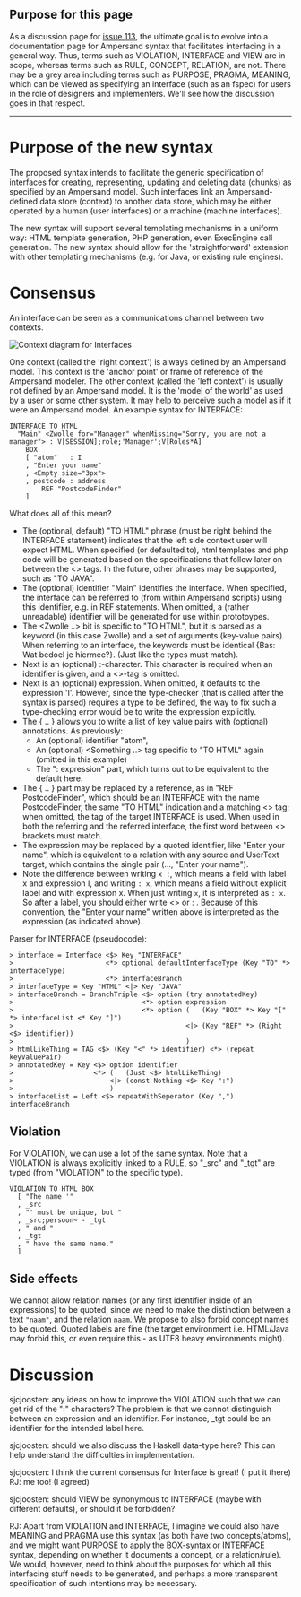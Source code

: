Purpose for this page
---------------------

As a discussion page for [issue 113](https://github.com/AmpersandTarski/ampersand/issues/133), the ultimate goal is to evolve into a documentation page for Ampersand syntax that facilitates interfacing in a general way.
Thus, terms such as VIOLATION, INTERFACE and VIEW are in scope, whereas terms such as RULE, CONCEPT, RELATION, are not. There may be a grey area including terms such as PURPOSE, PRAGMA, MEANING, which can be viewed as specifying an interface (such as an fspec) for users in the role of designers and implementers. We'll see how the discussion goes in that respect.

----------

Purpose of the new syntax
=========================
The proposed syntax intends to facilitate the generic specification of interfaces for creating, representing, updating and deleting data (chunks) as specified by an Ampersand model. Such interfaces link an Ampersand-defined data store (context) to another data store, which may be either operated by a human (user interfaces) or a machine (machine interfaces).

The new syntax will support several templating mechanisms in a uniform way: HTML template generation, PHP generation, even ExecEngine call generation. The new syntax should allow for the 'straightforward' extension with other templating mechanisms (e.g. for Java, or existing rule engines).

Consensus
=========
An interface can be seen as a communications channel between two contexts.

![Context diagram for Interfaces](https://github.com/AmpersandTarski/wikiMaterials/blob/master/RieksJ/images/Context%20diagram%20for%20Interfaces.png)

One context (called the 'right context') is always defined by an Ampersand model. This context is the 'anchor point' or frame of reference of the Ampersand modeler. The other context (called the 'left context') is usually not defined by an Ampersand model. It is the 'model of the world' as used by a user or some other system. It may help to perceive such a model as if it were an Ampersand model.
An example syntax for INTERFACE:

    INTERFACE TO HTML
      "Main" <Zwolle for="Manager" whenMissing="Sorry, you are not a manager"> : V[SESSION];role;'Manager';V[Roles*A]
        BOX
        [ "atom"   : I
        , "Enter your name"
        , <Empty size="3px">
        , postcode : address
            REF "PostcodeFinder"
        ]

What does all of this mean?

- The (optional, default) "TO HTML" phrase (must be right behind the INTERFACE statement) indicates that the left side context user will expect HTML. When specified (or defaulted to), html templates and php code will be generated based on the specifications that follow later on between the <> tags. In the future, other phrases may be supported, such as "TO JAVA".
- The (optional) identifier "Main" identifies the interface. When specified, the interface can be referred to (from within Ampersand scripts) using this identifier, e.g. in REF statements. When omitted, a (rather unreadable) identifier will be generated for use within prototoypes.
- The <Zwolle ..> bit is specific to "TO HTML", but it is parsed as a keyword (in this case Zwolle) and a set of arguments (key-value pairs). When referring to an interface, the keywords must be identical {Bas: Wat bedoel je hiermee?}. (Just like the types must match). 
- Next is an (optional) :-character. This character is required when an identifier is given, and a <>-tag is omitted.
- Next is an (optional) expression. When omitted, it defaults to the expression 'I'. However, since the type-checker (that is called after the syntax is parsed) requires a type to be defined, the way to fix such a type-checking error would be to write the expression explicitly.
- The { .. } allows you to write a list of key value pairs with (optional) annotations. As previously:
  - An (optional) identifier "atom",
  - An (optional) <Something ..> tag specific to "TO HTML" again (omitted in this example)
  - The ": expression" part, which turns out to be equivalent to the default here.
- The { .. } part may be replaced by a reference, as in "REF PostcodeFinder", which should be an INTERFACE with the name PostcodeFinder, the same "TO HTML" indication and a matching <> tag; when omitted, the tag of the target INTERFACE is used. When used in both the referring and the referred interface, the first word between <> brackets must match.
- The expression may be replaced by a quoted identifier, like "Enter your name", which is equivalent to a relation with any source and UserText target, which contains the single pair (..., "Enter your name").
- Note the difference between writing `x :`, which means a field with label x and expression I, and writing `: x`, which means a field without explicit label and with expression x. When just writing `x`, it is interpreted as `: x`. So after a label, you should either write <> or : . Because of this convention, the "Enter your name" written above is interpreted as the expression (as indicated above).

Parser for INTERFACE (pseudocode):

    > interface = Interface <$> Key "INTERFACE"
    >                       <*> optional defaultInterfaceType (Key "TO" *> interfaceType)
    >                       <*> interfaceBranch
    > interfaceType = Key "HTML" <|> Key "JAVA"
    > interfaceBranch = BranchTriple <$> option (try annotatedKey)
    >                                <*> option expression
    >                                <*> option (   (Key "BOX" *> Key "[" *> interfaceList <* Key "]")
    >                                           <|> (Key "REF" *> (Right <$> identifier))
    >                                           )
    > htmlLikeThing = TAG <$> (Key "<" *> identifier) <*> (repeat keyValuePair)
    > annotatedKey = Key <$> option identifier
    >                    <*> (   (Just <$> htmlLikeThing)
    >                        <|> (const Nothing <$> Key ":")
    >                        )
    > interfaceList = Left <$> repeatWithSeperator (Key ",") interfaceBranch

Violation
---------
For VIOLATION, we can use a lot of the same syntax.
Note that a VIOLATION is always explicitly linked to a RULE, so "_src" and "_tgt" are typed (from "VIOLATION" to the specific type).

    VIOLATION TO HTML BOX
      [ "The name '"
      , _src
      , "' must be unique, but "
      , _src;persoon~ - _tgt
      , " and "
      , _tgt
      , " have the same name."
      ]

Side effects
------------
We cannot allow relation names (or any first identifier inside of an expressions) to be quoted, since we need to make the distinction between a text `"naam"`, and the relation `naam`.
We propose to also forbid concept names to be quoted.
Quoted labels are fine (the target environment i.e. HTML/Java may forbid this, or even require this - as UTF8 heavy environments might).

Discussion
==========

sjcjoosten: any ideas on how to improve the VIOLATION such that we can get rid of the ":" characters? The problem is that we cannot distinguish between an expression and an identifier. For instance, _tgt could be an identifier for the intended label here.

sjcjoosten: should we also discuss the Haskell data-type here? This can help understand the difficulties in implementation.

sjcjoosten: I think the current consensus for Interface is great! (I put it there) RJ: me too! (I agreed)

sjcjoosten: should VIEW be synonymous to INTERFACE (maybe with different defaults), or should it be forbidden?

RJ: Apart from VIOLATION and INTERFACE, I imagine we could also have MEANING and PRAGMA use this syntax (as both have two concepts/atoms), and we might want PURPOSE to apply the BOX-syntax or INTERFACE syntax, depending on whether it documents a concept, or a relation/rule). We would, however, need to think about the purposes for which all this interfacing stuff needs to be generated, and perhaps a more transparent specification of such intentions may be necessary.  